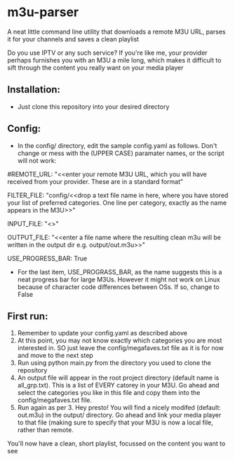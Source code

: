 # m3u-parser
A neat little command line utility that downloads a remote M3U URL, parses it for your channels and saves a clean playlist

Do you use IPTV or any such service? If you're like me, your provider perhaps furnishes you with an M3U a mile long, which makes it difficult to sift through the content you really want on your media player

## Installation:
 * Just clone this repository into your desired directory

## Config:
 * In the config/ directory, edit the sample config.yaml as follows. Don't change or mess with the (UPPER CASE) paramater names, or the script will not work:
 
#REMOTE_URL:
      "<<enter your remote M3U URL, which you will have received from your provider. These are in a standard format"
 
FILTER_FILE:
      "config/<<drop a text file name in here, where you have stored your list of preferred categories. One line per category, exactly as the name appears in the M3U>>"

INPUT_FILE:
      "<<enter a file name the script will use e.g. raw.m3u>>"
      
 OUTPUT_FILE:
      "<<enter a file name where the resulting clean m3u will be written in the output dir e.g. output/out.m3u>>"
      
 USE_PROGRESS_BAR:
      True
 
 * For the last item, USE_PROGRASS_BAR, as the name suggests this is a neat progress bar for large M3Us. However it might not work on Linux because of character code differences between OSs. If so, change to False

## First run:
 1. Remember to update your config.yaml as described above
 2. At this point, you may not know exactly which categories you are most interested in. SO just leave the config/megafaves.txt file as it is for now and move to the next step 
 3. Run using python main.py from the directory you used to clone the repository
 4. An output file will appear in the root project directory (default name is all_grp.txt). This is a list of EVERY catorey in your M3U. Go ahead and select the categories you like in this file and copy them into the config/megafaves.txt file. 
 5. Run again as per 3. Hey presto! You will find a nicely modifed (default: out.m3u) in the output/ directory. Go ahead and link your media player to that file (making sure to specify that your M3U is now a local file, rather than remote.
 
You'll now have a clean, short playlist, focussed on the content you want to see

